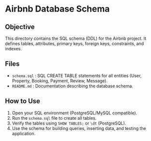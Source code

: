 # Airbnb Database Schema

## Objective
This directory contains the SQL schema (DDL) for the Airbnb project. It defines tables, attributes, primary keys, foreign keys, constraints, and indexes.

## Files
- `schema.sql` : SQL CREATE TABLE statements for all entities (User, Property, Booking, Payment, Review, Message).  
- `README.md` : Documentation describing the database schema.

## How to Use
1. Open your SQL environment (PostgreSQL/MySQL compatible).  
2. Run the `schema.sql` file to create all tables.  
3. Verify the tables using `SHOW TABLES;` or `\dt` (PostgreSQL).  
4. Use the schema for building queries, inserting data, and testing the application.
